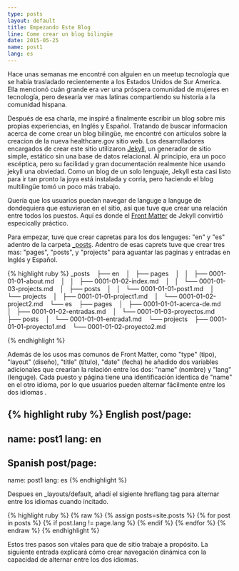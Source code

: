 ```yaml
---
type: posts
layout: default
title: Empezando Este Blog
line: Come crear un blog bilingüe
date: 2015-05-25
name: post1
lang: es
---
```


Hace unas semanas me encontré con alguien en un meetup tecnología que se había trasladado recientemente a los Estados Unidos de Sur America. Ella mencionó cuán grande era ver una próspera comunidad de mujeres en tecnología, pero desearía ver mas latinas compartiendo su historia a la comunidad hispana.

Después de esa charla, me inspiré a finalmente escribir un blog sobre mis propias experiencias, en Inglés y Español. Tratando de buscar informacion acerca de come crear un blog bilingüe, me encontré con artículos sobre la creacion de la nueva healthcare.gov sitio web. Los desarrolladores encargados de crear este sitio utilizaron <html><a href="http://jekyllrb.com/" target="_blank">Jekyll</a></html>, un generador de sitio simple, estático sin una base de datos relacional. Al principio, era un poco escéptica, pero su facilidad y gran documentación realmente hice usando jekyll una obviedad. Como un blog de un solo lenguaje, Jekyll esta casi listo para ir tan pronto la joya está instalada y corria, pero haciendo el blog multilingüe tomó un poco más trabajo. 

Quería que los usuarios puedan navegar de languge a languge de dondequiera que estuvieran en el sitio, así que tuve que crear una relación entre todos los puestos. Aquí es donde el <html><a href="http://jekyllrb.com/docs/frontmatter/" target="_blank">Front Matter</a></html> de Jekyll convirtió especically práctico.

Para empezar, tuve que crear capretas para los dos lenguges: "en" y "es" adentro de la carpeta <html><a href="http://jekyllrb.com/docs/structure/" target="_blank">_posts</a></html>. Adentro de esas caprets tuve que crear tres mas: "pages", "posts", y "projects" para aguantar las paginas y entradas en Inglés y Español. 

{% highlight ruby %}
_posts
   ├── en
   │   ├── pages
   │   │   ├── 0001-01-01-about.md
   │   │   ├── 0001-01-02-index.md
   │   │   └── 0001-01-03-projects.md
   │   ├── posts
   │   │   └── 0001-01-01-post1.md
   │   └── projects
   │       ├── 0001-01-01-project1.md
   │       └── 0001-01-02-project2.md
   └── es
       ├── pages
       │   ├── 0001-01-01-acerca-de.md
       │   ├── 0001-01-02-entradas.md
       │   └── 0001-01-03-proyectos.md
       ├── posts
       │   └── 0001-01-01-entrada1.md
       └── projects
           ├── 0001-01-01-proyecto1.md
           └── 0001-01-02-proyecto2.md

{% endhighlight %}

Además de los usos mas comunos de Front Matter, como "type" (tipo), "layout" (diseño), "title" (título), "date" (fecha) he añadido dos variables adicionales que crearían la relación entre los dos: "name" (nombre) y "lang" (lenguge). Cada puesto y página tiene una identificación identica de "name" en el otro idioma, por lo que usuarios pueden alternar fácilmente entre los dos idiomas . 

{% highlight ruby %}
English post/page:
---
name: post1
lang: en
---
Spanish post/page:
---
name: post1
lang: es
{% endhighlight %}

Despues en _layouts/default, añadí el sigiente hreflang tag para alternar entre los idiomas cuando incitado.

{% highlight ruby %}
{% raw %}
  {% assign posts=site.posts %}
    {% for post in posts %}
      {% if post.lang != page.lang %}
        <link rel="alternate" hreflang="{{ post.lang }}" href="{{ post.url }}" />
      {% endif %}
    {% endfor %}
 {% endraw %}
{% endhighlight %}

Estos tres pasos son vitales para que de sitio trabaje a propósito. La siguiente entrada explicará cómo crear navegación dinámica con la capacidad de alternar entre los dos idiomas.  


 

